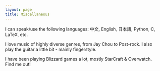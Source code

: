 ```yaml
---
layout: page
title: Miscellaneous
---
```


I can speak/use the following languages: 中文, English, 日本語, Python, C, LaTeX, etc.

I love music of highly diverse genres, from Jay Chou to Post-rock. I also play the guitar a little bit - mainly fingerstyle.

I have been playing Blizzard games a lot, mostly StarCraft & Overwatch. Find me out!